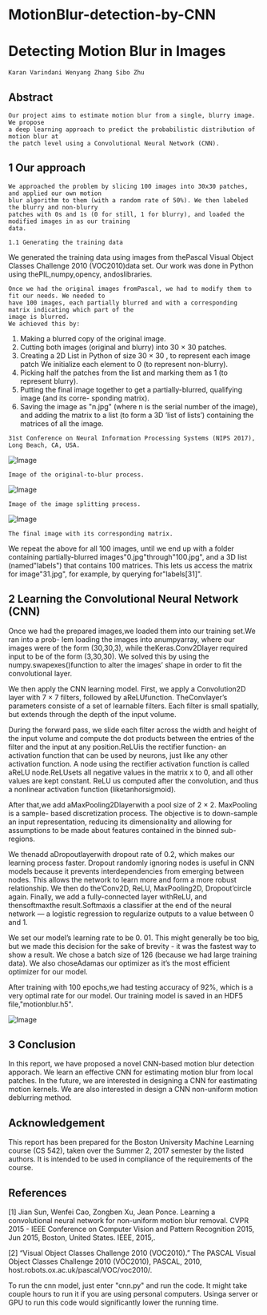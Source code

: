 # MotionBlur-detection-by-CNN

# Detecting Motion Blur in Images

```
Karan Varindani Wenyang Zhang Sibo Zhu
```
## Abstract

```
Our project aims to estimate motion blur from a single, blurry image. We propose
a deep learning approach to predict the probabilistic distribution of motion blur at
the patch level using a Convolutional Neural Network (CNN).
```
## 1 Our approach

```
We approached the problem by slicing 100 images into 30x30 patches, and applied our own motion
blur algorithm to them (with a random rate of 50%). We then labeled the blurry and non-blurry
patches with 0s and 1s (0 for still, 1 for blurry), and loaded the modified images in as our training
data.
```
```
1.1 Generating the training data
```
We generated the training data using images from thePascal Visual Object Classes Challenge 2010
(VOC2010)data set. Our work was done in Python using thePIL,numpy,opency, andoslibraries.

```
Once we had the original images fromPascal, we had to modify them to fit our needs. We needed to
have 100 images, each partially blurred and with a corresponding matrix indicating which part of the
image is blurred.
We achieved this by:
```
1. Making a blurred copy of the original image.
2. Cutting both images (original and blurry) into 30 × 30 patches.
3. Creating a 2D List in Python of size 30 × 30 , to represent each image patch We initialize
    each element to 0 (to represent non-blurry).
4. Picking half the patches from the list and marking them as 1 (to represent blurry).
5. Putting the final image together to get a partially-blurred, qualifying image (and its corre-
    sponding matrix).
6. Saving the image as "n.jpg" (where n is the serial number of the image), and adding the
    matrix to a list (to form a 3D ’list of lists’) containing the matrices of all the image.

```
31st Conference on Neural Information Processing Systems (NIPS 2017), Long Beach, CA, USA.
```

![Image](https://github.com/Sibozhu/MotionBlur-detection-by-CNN/blob/master/Report/images/blur.png?raw=true)
```
Image of the original-to-blur process.
```
![Image](https://github.com/Sibozhu/MotionBlur-detection-by-CNN/blob/master/Report/images/patches.png?raw=true)

```
Image of the image splitting process.
```

![Image](https://github.com/Sibozhu/MotionBlur-detection-by-CNN/blob/master/Report/images/matrix.png?raw=true)

```
The final image with its corresponding matrix.
```

We repeat the above for all 100 images, until we end up with a folder containing partially-blurred
images"0.jpg"through"100.jpg", and a 3D list (named"labels") that contains 100 matrices. This
lets us access the matrix for image"31.jpg", for example, by querying for"labels[31]".

## 2 Learning the Convolutional Neural Network (CNN)

Once we had the prepared images,we loaded them into our training set.We ran into a prob-
lem loading the images into anumpyarray, where our images were of the form (30,30,3), while
theKeras.Conv2Dlayer required input to be of the form (3,30,30). We solved this by using the
numpy.swapexes()function to alter the images’ shape in order to fit the convolutional layer.

We then apply the CNN learning model. First, we apply a Convolution2D layer with 7 × 7 filters,
followed by aReLUfunction. TheConvlayer’s parameters consiste of a set of learnable filters. Each
filter is small spatially, but extends through the depth of the input volume.

During the forward pass, we slide each filter across the width and height of the input volume and
compute the dot products between the entries of the filter and the input at any position.ReLUis the
rectifier function- an activation function that can be used by neurons, just like any other activation
function. A node using the rectifier activation function is called aReLU node.ReLUsets all negative
values in the matrix x to 0, and all other values are kept constant. ReLU us computed after the
convolution, and thus a nonlinear activation function (liketanhorsigmoid).

After that,we add aMaxPooling2Dlayerwith a pool size of 2 × 2. MaxPooling is a sample-
based discretization process. The objective is to down-sample an input representation, reducing
its dimensionality and allowing for assumptions to be made about features contained in the binned
sub-regions.

We thenadd aDropoutlayerwith dropout rate of 0.2, which makes our learning process faster.
Dropout randomly ignoring nodes is useful in CNN models because it prevents interdependencies
from emerging between nodes. This allows the network to learn more and form a more robust
relationship. We then do the’Conv2D, ReLU, MaxPooling2D, Dropout’circle again. Finally, we add
a fully-connected layer withReLU, and thensoftmaxthe result.Softmaxis a classifier at the end of
the neural network — a logistic regression to regularize outputs to a value between 0 and 1.

We set our model’s learning rate to be 0. 01. This might generally be too big, but we made this
decision for the sake of brevity - it was the fastest way to show a result. We chose a batch size of 126
(because we had large training data). We also choseAdamas our optimizer as it’s the most efficient
optimizer for our model.

After training with 100 epochs,we had testing accuracy of 92%, which is a very optimal rate for
our model. Our training model is saved in an HDF5 file,"motionblur.h5".

![Image](https://github.com/Sibozhu/MotionBlur-detection-by-CNN/blob/master/Report/images/accuracy.jpeg?raw=true)


## 3 Conclusion

In this report, we have proposed a novel CNN-based motion blur detection apporach. We learn an
effective CNN for estimating motion blur from local patches. In the future, we are interested in
designing a CNN for eastimating motion kernels. We are also interested in design a CNN non-uniform
motion deblurring method.


## Acknowledgement

This report has been prepared for the Boston University Machine Learning course (CS 542), taken
over the Summer 2, 2017 semester by the listed authors. It is intended to be used in compliance of
the requirements of the course.

## References

[1] Jian Sun, Wenfei Cao, Zongben Xu, Jean Ponce. Learning a convolutional neural network for non-uniform
motion blur removal. CVPR 2015 - IEEE Conference on Computer Vision and Pattern Recognition 2015, Jun
2015, Boston, United States. IEEE, 2015,.

[2] “Visual Object Classes Challenge 2010 (VOC2010).” The PASCAL Visual Object Classes Challenge 2010
(VOC2010), PASCAL, 2010, host.robots.ox.ac.uk/pascal/VOC/voc2010/.



To run the cnn model, just enter "cnn.py" and run the code. It might take couple hours to run it if you are using personal computers. Usinga server or GPU to run this code would significantly lower the running time.


